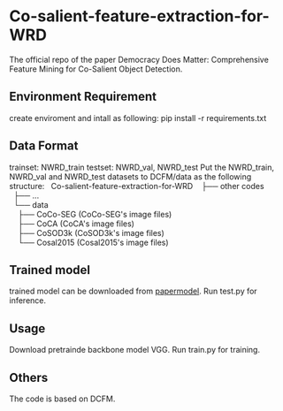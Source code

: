 # Co-salient-feature-extraction-for-WRD
The official repo of the paper Democracy Does Matter: Comprehensive Feature Mining for Co-Salient Object Detection.

## Environment Requirement
create enviroment and intall as following: pip install -r requirements.txt

## Data Format
trainset: NWRD_train
testset: NWRD_val, NWRD_test
Put the NWRD_train, NWRD_val and NWRD_test datasets to DCFM/data as the following structure:
&nbsp;&nbsp;Co-salient-feature-extraction-for-WRD&nbsp;
&nbsp;&nbsp;├── other codes  
&nbsp;&nbsp;├── ...  
&nbsp;&nbsp;└── data  
&nbsp;&nbsp;&nbsp;&nbsp;├── CoCo-SEG (CoCo-SEG's image files)  
&nbsp;&nbsp;&nbsp;&nbsp;├── CoCA (CoCA's image files)  
&nbsp;&nbsp;&nbsp;&nbsp;├── CoSOD3k (CoSOD3k's image files)  
&nbsp;&nbsp;&nbsp;&nbsp;└── Cosal2015 (Cosal2015's image files)  


## Trained model
trained model can be downloaded from [papermodel](https://drive.google.com/drive/folders/1kvPTjDiOU6_puIWmNVoKYcoLIxuSIz82?usp=sharing).
Run test.py for inference.

## Usage
Download pretrainde backbone model VGG.
Run train.py for training.

## Others
The code is based on DCFM. 
